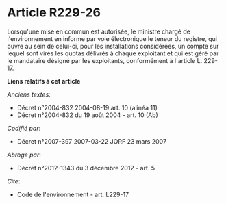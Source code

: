 # Article R229-26

Lorsqu'une mise en commun est autorisée, le ministre chargé de l'environnement en informe par voie électronique le teneur du
registre, qui ouvre au sein de celui-ci, pour les installations considérées, un compte sur lequel sont virés les quotas
délivrés à chaque exploitant et qui est géré par le mandataire désigné par les exploitants, conformément à l'article L.
229-17.

**Liens relatifs à cet article**

_Anciens textes_:

  - Décret n°2004-832 2004-08-19 art. 10 (alinéa 11)
  - Décret n°2004-832 du 19 août 2004 - art. 10 (Ab)

_Codifié par_:

  - Décret n°2007-397 2007-03-22 JORF 23 mars 2007

_Abrogé par_:

  - Décret n°2012-1343 du 3 décembre 2012 - art. 5

_Cite_:

  - Code de l'environnement - art. L229-17
